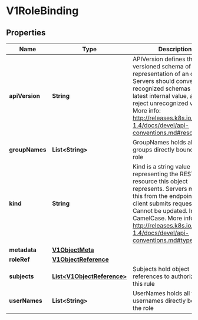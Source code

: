
# V1RoleBinding

## Properties
Name | Type | Description | Notes
------------ | ------------- | ------------- | -------------
**apiVersion** | **String** | APIVersion defines the versioned schema of this representation of an object. Servers should convert recognized schemas to the latest internal value, and may reject unrecognized values. More info: http://releases.k8s.io/release-1.4/docs/devel/api-conventions.md#resources |  [optional]
**groupNames** | **List&lt;String&gt;** | GroupNames holds all the groups directly bound to the role | 
**kind** | **String** | Kind is a string value representing the REST resource this object represents. Servers may infer this from the endpoint the client submits requests to. Cannot be updated. In CamelCase. More info: http://releases.k8s.io/release-1.4/docs/devel/api-conventions.md#types-kinds |  [optional]
**metadata** | [**V1ObjectMeta**](V1ObjectMeta.md) |  |  [optional]
**roleRef** | [**V1ObjectReference**](V1ObjectReference.md) |  | 
**subjects** | [**List&lt;V1ObjectReference&gt;**](V1ObjectReference.md) | Subjects hold object references to authorize with this rule | 
**userNames** | **List&lt;String&gt;** | UserNames holds all the usernames directly bound to the role | 



